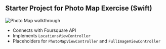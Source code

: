 ## Starter Project for Photo Map Exercise (Swift)
![Photo Map walkthrough](/walkthrough.gif)

- Connects with Foursquare API
- Implements `LocationsViewController`
- Placeholders for `PhotoMapViewController` and `FullImageViewController`

    
